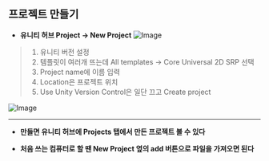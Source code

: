## 프로젝트 만들기
* **유니티 허브 Project -> New Project**
![Image](https://github.com/user-attachments/assets/791e5b08-9ceb-4536-b371-9467386c37a7)  

> 1. 유니티 버전 설정  
> 2. 템플릿이 여러개 뜨는데  All templates -> Core Universal 2D SRP 선택  
> 3. Project name에 이름 입력  
> 4. Location은 프로젝트 위치  
> 5. Use Unity Version Control은 일단 끄고 Create project
  
![Image](https://github.com/user-attachments/assets/9b4e0f08-34a2-4cd6-ac7f-ca33a77b4827)  

***

* **만들면 유니티 허브에 Projects 탭에서 만든 프로젝트 볼 수 있다**

* **처음 쓰는 컴퓨터로 할 땐 New Project 옆의 add 버튼으로 파일을 가져오면 된다**
